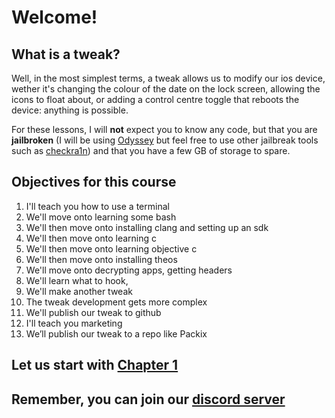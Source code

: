 # **Welcome!**
## What is a tweak?
Well, in the most simplest terms, a tweak allows us to modify our ios device, wether it's changing the colour of the date on the lock screen, allowing the icons to float about, or adding a control centre toggle that reboots the device: anything is possible. 

For these lessons, I will **not** expect you to know any code, but that you are **jailbroken** (I will be using [Odyssey](https://theodyssey.dev]) but feel free to use other jailbreak tools such as [checkra1n](https://checkra.in)) and that you have a few GB of storage to spare.

## Objectives for this course 
1. I'll teach you how to use a terminal 
2. We'll move onto learning some bash 
3. We'll then move onto installing clang and setting up an sdk  
4. We'll then move onto learning c
5. We'll then move onto learning objective c
6. We'll then move onto installing theos 
7. We'll move onto decrypting apps, getting headers
8. We'll learn what to hook, 
9. We'll make another tweak
10. The tweak development gets more complex 
11. We'll publish our tweak to github
12. I'll teach you marketing 
13. We’ll publish  our tweak to a repo like Packix

## Let us start with [Chapter 1](https://github.com/demhademha/tweak-development-guide/blob/master/chapter-1.md)
## Remember, you can join our [discord server](https://discord.gg/nX7c4VZnBu)

